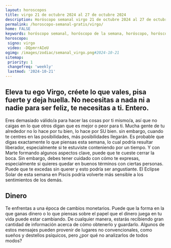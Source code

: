 ```yaml
---
layout: horoscopos
title: virgo 21 de octubre 2024 al 27 de octubre 2024 
description: Horóscopo semanal virgo 21 de octubre 2024 al 27 de octubre 2024. Eleva tu ego Virgo, créete lo que vales, pisa fuerte y deja huella. No necesitas a nada ni a nadie para ser feliz, te necesitas a ti. Entero. 
permalink: /horoscopo-semanal-gratis/virgo/
home: FALSE
keywords: horóscopo semanal, horóscopo de la semana, horóscopo, horóscopo gratis,horóscopos, horóscopo esperanza gracia, horoscopos virgo la semana, horóscopos gratis, Tarot, Astrologia, Zodíaco, virgo, horoscopo gratis, semanal
horoscopo:
 signo: virgo
 video: -DQpmrrAIeU
ogimg: /images/zodiac/semanal_virgo.png#2024-10-21
sitemap:
 priority: 1
 changefreq: 'weekly'
 lastmod: '2024-10-21'
---
```




## Eleva tu ego Virgo, créete lo que vales, pisa fuerte y deja huella. No necesitas a nada ni a nadie para ser feliz, te necesitas a ti. Entero. 

Eres demasiado válido/a para hacer las cosas por ti mismo/a, así que no caigas en lo que otros digan que es mejor o peor para ti. Mucha gente de tu alrededor no lo hace por tu bien, lo hace por SU bien. 
 sin embargo, cuando te centres en las posibilidades, más posibilidades llegarán.
Es probable que digas exactamente lo que piensas esta semana, lo cual podría resultar liberador, especialmente si te estuviste conteniendo por un tiempo. Y con Marte formando algunos aspectos clave, puede que te cueste cerrar la boca. Sin embargo, debes tener cuidado con cómo te expresas, especialmente si quieres quedar en buenos términos con ciertas personas. Puede que te excedas sin querer y esto podría ser angustiante. El Eclipse Solar de esta semana en Piscis podría volverte más sensible a los sentimientos de los demás.

## Dinero

Te enfrentas a una época de cambios monetarios. Puede que la forma en la que ganas dinero o lo que piensas sobre el papel que el dinero juega en tu vida puede estar cambiando. De cualquier manera, estarás recibiendo gran cantidad de información acerca de cómo obtenerlo y guardarlo. Algunos de estos mensajes pueden provenir de lugares no convencionales, como sueños y destellos psíquicos, pero ¿por qué no analizarlos de todos modos?